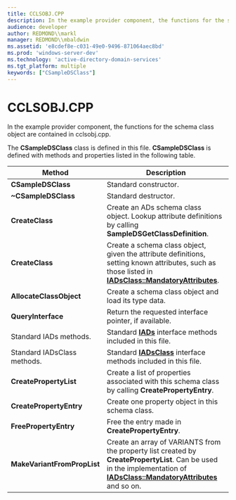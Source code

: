 ```yaml
---
title: CCLSOBJ.CPP
description: In the example provider component, the functions for the schema class object are contained in cclsobj.cpp.
audience: developer
author: REDMOND\\markl
manager: REDMOND\\mbaldwin
ms.assetid: 'e8cdef8e-c031-49e0-9496-871064aec8bd'
ms.prod: 'windows-server-dev'
ms.technology: 'active-directory-domain-services'
ms.tgt_platform: multiple
keywords: ["CSampleDSClass"]
---
```


# CCLSOBJ.CPP

In the example provider component, the functions for the schema class object are contained in cclsobj.cpp.

The **CSampleDSClass** class is defined in this file. **CSampleDSClass** is defined with methods and properties listed in the following table.



| Method                      | Description                                                                                                                                                                                                |
|-----------------------------|------------------------------------------------------------------------------------------------------------------------------------------------------------------------------------------------------------|
| **CSampleDSClass**          | Standard constructor.                                                                                                                                                                                      |
| **~CSampleDSClass**         | Standard destructor.                                                                                                                                                                                       |
| **CreateClass**             | Create an ADs schema class object. Lookup attribute definitions by calling **SampleDSGetClassDefinition**.                                                                                                 |
| **CreateClass**             | Create a schema class object, given the attribute definitions, setting known attributes, such as those listed in [**IADsClass::MandatoryAttributes**](iadsclass-property-methods.md).                     |
| **AllocateClassObject**     | Create a schema class object and load its type data.                                                                                                                                                       |
| **QueryInterface**          | Return the requested interface pointer, if available.                                                                                                                                                      |
| Standard IADs methods.      | Standard [**IADs**](iads.md) interface methods included in this file.                                                                                                                                     |
| Standard IADsClass methods. | Standard [**IADsClass**](iadsclass.md) interface methods included in this file.                                                                                                                           |
| **CreatePropertyList**      | Create a list of properties associated with this schema class by calling **CreatePropertyEntry**.                                                                                                          |
| **CreatePropertyEntry**     | Create one property object in this schema class.                                                                                                                                                           |
| **FreePropertyEntry**       | Free the entry made in **CreatePropertyEntry**.                                                                                                                                                            |
| **MakeVariantFromPropList** | Create an array of VARIANTS from the property list created by **CreatePropertyList**. Can be used in the implementation of [**IADsClass::MandatoryAttributes**](iadsclass-property-methods.md) and so on. |



 

 

 




